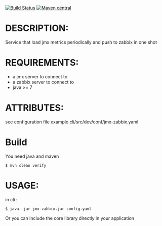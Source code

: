 [![Build Status](https://travis-ci.org/n0rad/jmx-zabbix.png)](https://travis-ci.org/n0rad/jmx-zabbix)
[![Maven central](https://maven-badges.herokuapp.com/maven-central/fr.norad.jmxzabbix/jmx-zabbix-core/badge.svg)](https://maven-badges.herokuapp.com/maven-central/fr.norad.jmxzabbix/jmx-zabbix-core)

# DESCRIPTION:

Service that load jmx metrics periodically and push to zabbix in one shot

# REQUIREMENTS:

* a jmx server to connect to
* a zabbix server to connect to
* java >= 7

# ATTRIBUTES:

see configuration file example cli/src/dev/conf/jmx-zabbix.yaml

# Build

You need java and maven

``
$ mvn clean verify
``

# USAGE:

in cli :

``
$ java -jar jmx-zabbix.jar config.yaml
``

Or you can include the core library directly in your application
